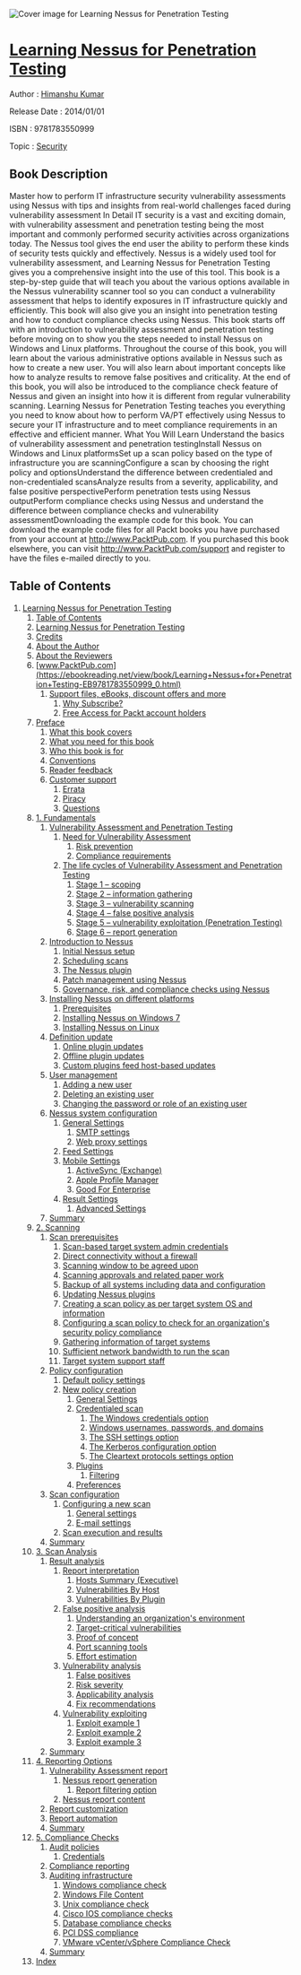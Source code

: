 ![Cover image for Learning Nessus for Penetration Testing](https://imgdetail.ebookreading.net/cover/cover/security/EB9781783550999.jpg)

[Learning Nessus for Penetration Testing](https://ebookreading.net/view/book/Learning+Nessus+for+Penetration+Testing-EB9781783550999_1.html "Learning Nessus for Penetration Testing")
====================================================================================================================

Author : [Himanshu Kumar](https://ebookreading.net/search/author/Himanshu+Kumar)

Release Date : 2014/01/01

ISBN : 9781783550999

Topic : [Security](https://ebookreading.net/search/category/security)

Book Description
-----------------

Master how to perform IT infrastructure security vulnerability assessments using Nessus with tips and insights from real-world challenges faced during vulnerability assessment
In Detail
IT security is a vast and exciting domain, with vulnerability assessment and penetration testing being the most important and commonly performed security activities across organizations today. The Nessus tool gives the end user the ability to perform these kinds of security tests quickly and effectively.
Nessus is a widely used tool for vulnerability assessment, and Learning Nessus for Penetration Testing gives you a comprehensive insight into the use of this tool. This book is a step-by-step guide that will teach you about the various options available in the Nessus vulnerability scanner tool so you can conduct a vulnerability assessment that helps to identify exposures in IT infrastructure quickly and efficiently. This book will also give you an insight into penetration testing and how to conduct compliance checks using Nessus.
This book starts off with an introduction to vulnerability assessment and penetration testing before moving on to show you the steps needed to install Nessus on Windows and Linux platforms.
Throughout the course of this book, you will learn about the various administrative options available in Nessus such as how to create a new user. You will also learn about important concepts like how to analyze results to remove false positives and criticality. At the end of this book, you will also be introduced to the compliance check feature of Nessus and given an insight into how it is different from regular vulnerability scanning.
Learning Nessus for Penetration Testing teaches you everything you need to know about how to perform VA/PT effectively using Nessus to secure your IT infrastructure and to meet compliance requirements in an effective and efficient manner.
What You Will Learn
Understand the basics of vulnerability assessment and penetration testingInstall Nessus on Windows and Linux platformsSet up a scan policy based on the type of infrastructure you are scanningConfigure a scan by choosing the right policy and optionsUnderstand the difference between credentialed and non-credentialed scansAnalyze results from a severity, applicability, and false positive perspectivePerform penetration tests using Nessus outputPerform compliance checks using Nessus and understand the difference between compliance checks and vulnerability assessmentDownloading the example code for this book. You can download the example code files for all Packt books you have purchased from your account at http://www.PacktPub.com. If you purchased this book elsewhere, you can visit http://www.PacktPub.com/support and register to have the files e-mailed directly to you.
              
Table of Contents
-----------------

1. [Learning Nessus for Penetration Testing](https://ebookreading.net/view/book/Learning+Nessus+for+Penetration+Testing-EB9781783550999_3.html)
    1. [Table of Contents](https://ebookreading.net/view/book/Learning+Nessus+for+Penetration+Testing-EB9781783550999_2.html)
    1. [Learning Nessus for Penetration Testing](https://ebookreading.net/view/book/Learning+Nessus+for+Penetration+Testing-EB9781783550999_4.html)
    1. [Credits](https://ebookreading.net/view/book/Learning+Nessus+for+Penetration+Testing-EB9781783550999_6.html)
    1. [About the Author](https://ebookreading.net/view/book/Learning+Nessus+for+Penetration+Testing-EB9781783550999_7.html)
    1. [About the Reviewers](https://ebookreading.net/view/book/Learning+Nessus+for+Penetration+Testing-EB9781783550999_8.html)
    1. [www.PacktPub.com](https://ebookreading.net/view/book/Learning+Nessus+for+Penetration+Testing-EB9781783550999_0.html)
        1. [Support files, eBooks, discount offers and more](https://ebookreading.net/view/book/Learning+Nessus+for+Penetration+Testing-EB9781783550999_0.html#ch00lvl3sec01)
            1. [Why Subscribe?](https://ebookreading.net/view/book/Learning+Nessus+for+Penetration+Testing-EB9781783550999_0.html#ch00lvl4sec01)
            1. [Free Access for Packt account holders](https://ebookreading.net/view/book/Learning+Nessus+for+Penetration+Testing-EB9781783550999_0.html#ch00lvl4sec02)
    1. [Preface](https://ebookreading.net/view/book/Learning+Nessus+for+Penetration+Testing-EB9781783550999_9.html)
        1. [What this book covers](https://ebookreading.net/view/book/Learning+Nessus+for+Penetration+Testing-EB9781783550999_9.html#ch00lvl1sec02)
        1. [What you need for this book](https://ebookreading.net/view/book/Learning+Nessus+for+Penetration+Testing-EB9781783550999_10.html)
        1. [Who this book is for](https://ebookreading.net/view/book/Learning+Nessus+for+Penetration+Testing-EB9781783550999_11.html)
        1. [Conventions](https://ebookreading.net/view/book/Learning+Nessus+for+Penetration+Testing-EB9781783550999_12.html)
        1. [Reader feedback](https://ebookreading.net/view/book/Learning+Nessus+for+Penetration+Testing-EB9781783550999_13.html)
        1. [Customer support](https://ebookreading.net/view/book/Learning+Nessus+for+Penetration+Testing-EB9781783550999_14.html)
            1. [Errata](https://ebookreading.net/view/book/Learning+Nessus+for+Penetration+Testing-EB9781783550999_14.html#ch00lvl2sec02)
            1. [Piracy](https://ebookreading.net/view/book/Learning+Nessus+for+Penetration+Testing-EB9781783550999_14.html#ch00lvl2sec03)
            1. [Questions](https://ebookreading.net/view/book/Learning+Nessus+for+Penetration+Testing-EB9781783550999_14.html#ch00lvl2sec04)
    1. [1. Fundamentals](https://ebookreading.net/view/book/Learning+Nessus+for+Penetration+Testing-EB9781783550999_15.html)
        1. [Vulnerability Assessment and Penetration Testing](https://ebookreading.net/view/book/Learning+Nessus+for+Penetration+Testing-EB9781783550999_15.html#ch01lvl1sec08)
            1. [Need for Vulnerability Assessment](https://ebookreading.net/view/book/Learning+Nessus+for+Penetration+Testing-EB9781783550999_15.html#ch01lvl2sec05)
                1. [Risk prevention](https://ebookreading.net/view/book/Learning+Nessus+for+Penetration+Testing-EB9781783550999_15.html#ch01lvl3sec02)
                1. [Compliance requirements](https://ebookreading.net/view/book/Learning+Nessus+for+Penetration+Testing-EB9781783550999_15.html#ch01lvl3sec03)
            1. [The life cycles of Vulnerability Assessment and Penetration Testing](https://ebookreading.net/view/book/Learning+Nessus+for+Penetration+Testing-EB9781783550999_15.html#ch01lvl2sec06)
                1. [Stage 1 – scoping](https://ebookreading.net/view/book/Learning+Nessus+for+Penetration+Testing-EB9781783550999_15.html#ch01lvl3sec04)
                1. [Stage 2 – information gathering](https://ebookreading.net/view/book/Learning+Nessus+for+Penetration+Testing-EB9781783550999_15.html#ch01lvl3sec05)
                1. [Stage 3 – vulnerability scanning](https://ebookreading.net/view/book/Learning+Nessus+for+Penetration+Testing-EB9781783550999_15.html#ch01lvl3sec06)
                1. [Stage 4 – false positive analysis](https://ebookreading.net/view/book/Learning+Nessus+for+Penetration+Testing-EB9781783550999_15.html#ch01lvl3sec07)
                1. [Stage 5 – vulnerability exploitation (Penetration Testing)](https://ebookreading.net/view/book/Learning+Nessus+for+Penetration+Testing-EB9781783550999_15.html#ch01lvl3sec08)
                1. [Stage 6 – report generation](https://ebookreading.net/view/book/Learning+Nessus+for+Penetration+Testing-EB9781783550999_15.html#ch01lvl3sec09)
        1. [Introduction to Nessus](https://ebookreading.net/view/book/Learning+Nessus+for+Penetration+Testing-EB9781783550999_16.html)
            1. [Initial Nessus setup](https://ebookreading.net/view/book/Learning+Nessus+for+Penetration+Testing-EB9781783550999_16.html#ch01lvl2sec07)
            1. [Scheduling scans](https://ebookreading.net/view/book/Learning+Nessus+for+Penetration+Testing-EB9781783550999_16.html#ch01lvl2sec08)
            1. [The Nessus plugin](https://ebookreading.net/view/book/Learning+Nessus+for+Penetration+Testing-EB9781783550999_16.html#ch01lvl2sec09)
            1. [Patch management using Nessus](https://ebookreading.net/view/book/Learning+Nessus+for+Penetration+Testing-EB9781783550999_16.html#ch01lvl2sec10)
            1. [Governance, risk, and compliance checks using Nessus](https://ebookreading.net/view/book/Learning+Nessus+for+Penetration+Testing-EB9781783550999_16.html#ch01lvl2sec11)
        1. [Installing Nessus on different platforms](https://ebookreading.net/view/book/Learning+Nessus+for+Penetration+Testing-EB9781783550999_17.html)
            1. [Prerequisites](https://ebookreading.net/view/book/Learning+Nessus+for+Penetration+Testing-EB9781783550999_17.html#ch01lvl2sec12)
            1. [Installing Nessus on Windows 7](https://ebookreading.net/view/book/Learning+Nessus+for+Penetration+Testing-EB9781783550999_17.html#ch01lvl2sec13)
            1. [Installing Nessus on Linux](https://ebookreading.net/view/book/Learning+Nessus+for+Penetration+Testing-EB9781783550999_17.html#ch01lvl2sec14)
        1. [Definition update](https://ebookreading.net/view/book/Learning+Nessus+for+Penetration+Testing-EB9781783550999_18.html)
            1. [Online plugin updates](https://ebookreading.net/view/book/Learning+Nessus+for+Penetration+Testing-EB9781783550999_18.html#ch01lvl2sec15)
            1. [Offline plugin updates](https://ebookreading.net/view/book/Learning+Nessus+for+Penetration+Testing-EB9781783550999_18.html#ch01lvl2sec16)
            1. [Custom plugins feed host-based updates](https://ebookreading.net/view/book/Learning+Nessus+for+Penetration+Testing-EB9781783550999_18.html#ch01lvl2sec17)
        1. [User management](https://ebookreading.net/view/book/Learning+Nessus+for+Penetration+Testing-EB9781783550999_19.html)
            1. [Adding a new user](https://ebookreading.net/view/book/Learning+Nessus+for+Penetration+Testing-EB9781783550999_19.html#ch01lvl2sec18)
            1. [Deleting an existing user](https://ebookreading.net/view/book/Learning+Nessus+for+Penetration+Testing-EB9781783550999_19.html#ch01lvl2sec19)
            1. [Changing the password or role of an existing user](https://ebookreading.net/view/book/Learning+Nessus+for+Penetration+Testing-EB9781783550999_19.html#ch01lvl2sec20)
        1. [Nessus system configuration](https://ebookreading.net/view/book/Learning+Nessus+for+Penetration+Testing-EB9781783550999_20.html)
            1. [General Settings](https://ebookreading.net/view/book/Learning+Nessus+for+Penetration+Testing-EB9781783550999_20.html#ch01lvl2sec21)
                1. [SMTP settings](https://ebookreading.net/view/book/Learning+Nessus+for+Penetration+Testing-EB9781783550999_20.html#ch01lvl3sec10)
                1. [Web proxy settings](https://ebookreading.net/view/book/Learning+Nessus+for+Penetration+Testing-EB9781783550999_20.html#ch01lvl3sec11)
            1. [Feed Settings](https://ebookreading.net/view/book/Learning+Nessus+for+Penetration+Testing-EB9781783550999_20.html#ch01lvl2sec22)
            1. [Mobile Settings](https://ebookreading.net/view/book/Learning+Nessus+for+Penetration+Testing-EB9781783550999_20.html#ch01lvl2sec23)
                1. [ActiveSync (Exchange)](https://ebookreading.net/view/book/Learning+Nessus+for+Penetration+Testing-EB9781783550999_20.html#ch01lvl3sec12)
                1. [Apple Profile Manager](https://ebookreading.net/view/book/Learning+Nessus+for+Penetration+Testing-EB9781783550999_20.html#ch01lvl3sec13)
                1. [Good For Enterprise](https://ebookreading.net/view/book/Learning+Nessus+for+Penetration+Testing-EB9781783550999_20.html#ch01lvl3sec14)
            1. [Result Settings](https://ebookreading.net/view/book/Learning+Nessus+for+Penetration+Testing-EB9781783550999_20.html#ch01lvl2sec24)
                1. [Advanced Settings](https://ebookreading.net/view/book/Learning+Nessus+for+Penetration+Testing-EB9781783550999_20.html#ch01lvl3sec15)
        1. [Summary](https://ebookreading.net/view/book/Learning+Nessus+for+Penetration+Testing-EB9781783550999_21.html)
    1. [2. Scanning](https://ebookreading.net/view/book/Learning+Nessus+for+Penetration+Testing-EB9781783550999_22.html)
        1. [Scan prerequisites](https://ebookreading.net/view/book/Learning+Nessus+for+Penetration+Testing-EB9781783550999_22.html#ch02lvl1sec15)
            1. [Scan-based target system admin credentials](https://ebookreading.net/view/book/Learning+Nessus+for+Penetration+Testing-EB9781783550999_22.html#ch02lvl2sec25)
            1. [Direct connectivity without a firewall](https://ebookreading.net/view/book/Learning+Nessus+for+Penetration+Testing-EB9781783550999_22.html#ch02lvl2sec26)
            1. [Scanning window to be agreed upon](https://ebookreading.net/view/book/Learning+Nessus+for+Penetration+Testing-EB9781783550999_22.html#ch02lvl2sec27)
            1. [Scanning approvals and related paper work](https://ebookreading.net/view/book/Learning+Nessus+for+Penetration+Testing-EB9781783550999_22.html#ch02lvl2sec28)
            1. [Backup of all systems including data and configuration](https://ebookreading.net/view/book/Learning+Nessus+for+Penetration+Testing-EB9781783550999_22.html#ch02lvl2sec29)
            1. [Updating Nessus plugins](https://ebookreading.net/view/book/Learning+Nessus+for+Penetration+Testing-EB9781783550999_22.html#ch02lvl2sec30)
            1. [Creating a scan policy as per target system OS and information](https://ebookreading.net/view/book/Learning+Nessus+for+Penetration+Testing-EB9781783550999_22.html#ch02lvl2sec31)
            1. [Configuring a scan policy to check for an organization&#39;s security policy compliance](https://ebookreading.net/view/book/Learning+Nessus+for+Penetration+Testing-EB9781783550999_22.html#ch02lvl2sec32)
            1. [Gathering information of target systems](https://ebookreading.net/view/book/Learning+Nessus+for+Penetration+Testing-EB9781783550999_22.html#ch02lvl2sec33)
            1. [Sufficient network bandwidth to run the scan](https://ebookreading.net/view/book/Learning+Nessus+for+Penetration+Testing-EB9781783550999_22.html#ch02lvl2sec34)
            1. [Target system support staff](https://ebookreading.net/view/book/Learning+Nessus+for+Penetration+Testing-EB9781783550999_22.html#ch02lvl2sec35)
        1. [Policy configuration](https://ebookreading.net/view/book/Learning+Nessus+for+Penetration+Testing-EB9781783550999_23.html)
            1. [Default policy settings](https://ebookreading.net/view/book/Learning+Nessus+for+Penetration+Testing-EB9781783550999_23.html#ch02lvl2sec36)
            1. [New policy creation](https://ebookreading.net/view/book/Learning+Nessus+for+Penetration+Testing-EB9781783550999_23.html#ch02lvl2sec37)
                1. [General Settings](https://ebookreading.net/view/book/Learning+Nessus+for+Penetration+Testing-EB9781783550999_23.html#ch02lvl3sec16)
                1. [Credentialed scan](https://ebookreading.net/view/book/Learning+Nessus+for+Penetration+Testing-EB9781783550999_23.html#ch02lvl3sec17)
                    1. [The Windows credentials option](https://ebookreading.net/view/book/Learning+Nessus+for+Penetration+Testing-EB9781783550999_23.html#ch02lvl4sec03)
                    1. [Windows usernames, passwords, and domains](https://ebookreading.net/view/book/Learning+Nessus+for+Penetration+Testing-EB9781783550999_23.html#ch02lvl4sec04)
                    1. [The SSH settings option](https://ebookreading.net/view/book/Learning+Nessus+for+Penetration+Testing-EB9781783550999_23.html#ch02lvl4sec05)
                    1. [The Kerberos configuration option](https://ebookreading.net/view/book/Learning+Nessus+for+Penetration+Testing-EB9781783550999_23.html#ch02lvl4sec06)
                    1. [The Cleartext protocols settings option](https://ebookreading.net/view/book/Learning+Nessus+for+Penetration+Testing-EB9781783550999_23.html#ch02lvl4sec07)
                1. [Plugins](https://ebookreading.net/view/book/Learning+Nessus+for+Penetration+Testing-EB9781783550999_23.html#ch02lvl3sec18)
                    1. [Filtering](https://ebookreading.net/view/book/Learning+Nessus+for+Penetration+Testing-EB9781783550999_23.html#ch02lvl4sec08)
                1. [Preferences](https://ebookreading.net/view/book/Learning+Nessus+for+Penetration+Testing-EB9781783550999_23.html#ch02lvl3sec19)
        1. [Scan configuration](https://ebookreading.net/view/book/Learning+Nessus+for+Penetration+Testing-EB9781783550999_24.html)
            1. [Configuring a new scan](https://ebookreading.net/view/book/Learning+Nessus+for+Penetration+Testing-EB9781783550999_24.html#ch02lvl2sec38)
                1. [General settings](https://ebookreading.net/view/book/Learning+Nessus+for+Penetration+Testing-EB9781783550999_24.html#ch02lvl3sec20)
                1. [E-mail settings](https://ebookreading.net/view/book/Learning+Nessus+for+Penetration+Testing-EB9781783550999_24.html#ch02lvl3sec21)
            1. [Scan execution and results](https://ebookreading.net/view/book/Learning+Nessus+for+Penetration+Testing-EB9781783550999_24.html#ch02lvl2sec39)
        1. [Summary](https://ebookreading.net/view/book/Learning+Nessus+for+Penetration+Testing-EB9781783550999_25.html)
    1. [3. Scan Analysis](https://ebookreading.net/view/book/Learning+Nessus+for+Penetration+Testing-EB9781783550999_26.html)
        1. [Result analysis](https://ebookreading.net/view/book/Learning+Nessus+for+Penetration+Testing-EB9781783550999_26.html#ch03lvl1sec19)
            1. [Report interpretation](https://ebookreading.net/view/book/Learning+Nessus+for+Penetration+Testing-EB9781783550999_26.html#ch03lvl2sec40)
                1. [Hosts Summary (Executive)](https://ebookreading.net/view/book/Learning+Nessus+for+Penetration+Testing-EB9781783550999_26.html#ch03lvl3sec22)
                1. [Vulnerabilities By Host](https://ebookreading.net/view/book/Learning+Nessus+for+Penetration+Testing-EB9781783550999_26.html#ch03lvl3sec23)
                1. [Vulnerabilities By Plugin](https://ebookreading.net/view/book/Learning+Nessus+for+Penetration+Testing-EB9781783550999_26.html#ch03lvl3sec24)
            1. [False positive analysis](https://ebookreading.net/view/book/Learning+Nessus+for+Penetration+Testing-EB9781783550999_26.html#ch03lvl2sec41)
                1. [Understanding an organization&#39;s environment](https://ebookreading.net/view/book/Learning+Nessus+for+Penetration+Testing-EB9781783550999_26.html#ch03lvl3sec25)
                1. [Target-critical vulnerabilities](https://ebookreading.net/view/book/Learning+Nessus+for+Penetration+Testing-EB9781783550999_26.html#ch03lvl3sec26)
                1. [Proof of concept](https://ebookreading.net/view/book/Learning+Nessus+for+Penetration+Testing-EB9781783550999_26.html#ch03lvl3sec27)
                1. [Port scanning tools](https://ebookreading.net/view/book/Learning+Nessus+for+Penetration+Testing-EB9781783550999_26.html#ch03lvl3sec28)
                1. [Effort estimation](https://ebookreading.net/view/book/Learning+Nessus+for+Penetration+Testing-EB9781783550999_26.html#ch03lvl3sec29)
            1. [Vulnerability analysis](https://ebookreading.net/view/book/Learning+Nessus+for+Penetration+Testing-EB9781783550999_26.html#ch03lvl2sec42)
                1. [False positives](https://ebookreading.net/view/book/Learning+Nessus+for+Penetration+Testing-EB9781783550999_26.html#ch03lvl3sec30)
                1. [Risk severity](https://ebookreading.net/view/book/Learning+Nessus+for+Penetration+Testing-EB9781783550999_26.html#ch03lvl3sec31)
                1. [Applicability analysis](https://ebookreading.net/view/book/Learning+Nessus+for+Penetration+Testing-EB9781783550999_26.html#ch03lvl3sec32)
                1. [Fix recommendations](https://ebookreading.net/view/book/Learning+Nessus+for+Penetration+Testing-EB9781783550999_26.html#ch03lvl3sec33)
            1. [Vulnerability exploiting](https://ebookreading.net/view/book/Learning+Nessus+for+Penetration+Testing-EB9781783550999_26.html#ch03lvl2sec43)
                1. [Exploit example 1](https://ebookreading.net/view/book/Learning+Nessus+for+Penetration+Testing-EB9781783550999_26.html#ch03lvl3sec34)
                1. [Exploit example 2](https://ebookreading.net/view/book/Learning+Nessus+for+Penetration+Testing-EB9781783550999_26.html#ch03lvl3sec35)
                1. [Exploit example 3](https://ebookreading.net/view/book/Learning+Nessus+for+Penetration+Testing-EB9781783550999_26.html#ch03lvl3sec36)
        1. [Summary](https://ebookreading.net/view/book/Learning+Nessus+for+Penetration+Testing-EB9781783550999_27.html)
    1. [4. Reporting Options](https://ebookreading.net/view/book/Learning+Nessus+for+Penetration+Testing-EB9781783550999_28.html)
        1. [Vulnerability Assessment report](https://ebookreading.net/view/book/Learning+Nessus+for+Penetration+Testing-EB9781783550999_28.html#ch04lvl1sec21)
            1. [Nessus report generation](https://ebookreading.net/view/book/Learning+Nessus+for+Penetration+Testing-EB9781783550999_28.html#ch04lvl2sec44)
                1. [Report filtering option](https://ebookreading.net/view/book/Learning+Nessus+for+Penetration+Testing-EB9781783550999_28.html#ch04lvl3sec37)
            1. [Nessus report content](https://ebookreading.net/view/book/Learning+Nessus+for+Penetration+Testing-EB9781783550999_28.html#ch04lvl2sec45)
        1. [Report customization](https://ebookreading.net/view/book/Learning+Nessus+for+Penetration+Testing-EB9781783550999_29.html)
        1. [Report automation](https://ebookreading.net/view/book/Learning+Nessus+for+Penetration+Testing-EB9781783550999_30.html)
        1. [Summary](https://ebookreading.net/view/book/Learning+Nessus+for+Penetration+Testing-EB9781783550999_31.html)
    1. [5. Compliance Checks](https://ebookreading.net/view/book/Learning+Nessus+for+Penetration+Testing-EB9781783550999_32.html)
        1. [Audit policies](https://ebookreading.net/view/book/Learning+Nessus+for+Penetration+Testing-EB9781783550999_32.html#ch05lvl1sec25)
            1. [Credentials](https://ebookreading.net/view/book/Learning+Nessus+for+Penetration+Testing-EB9781783550999_32.html#ch05lvl2sec125)
        1. [Compliance reporting](https://ebookreading.net/view/book/Learning+Nessus+for+Penetration+Testing-EB9781783550999_33.html)
        1. [Auditing infrastructure](https://ebookreading.net/view/book/Learning+Nessus+for+Penetration+Testing-EB9781783550999_34.html)
            1. [Windows compliance check](https://ebookreading.net/view/book/Learning+Nessus+for+Penetration+Testing-EB9781783550999_34.html#ch05lvl2sec46)
            1. [Windows File Content](https://ebookreading.net/view/book/Learning+Nessus+for+Penetration+Testing-EB9781783550999_34.html#ch05lvl2sec47)
            1. [Unix compliance check](https://ebookreading.net/view/book/Learning+Nessus+for+Penetration+Testing-EB9781783550999_34.html#ch05lvl2sec48)
            1. [Cisco IOS compliance checks](https://ebookreading.net/view/book/Learning+Nessus+for+Penetration+Testing-EB9781783550999_34.html#ch05lvl2sec49)
            1. [Database compliance checks](https://ebookreading.net/view/book/Learning+Nessus+for+Penetration+Testing-EB9781783550999_34.html#ch05lvl2sec50)
            1. [PCI DSS compliance](https://ebookreading.net/view/book/Learning+Nessus+for+Penetration+Testing-EB9781783550999_34.html#ch05lvl2sec51)
            1. [VMware vCenter/vSphere Compliance Check](https://ebookreading.net/view/book/Learning+Nessus+for+Penetration+Testing-EB9781783550999_34.html#ch05lvl2sec52)
        1. [Summary](https://ebookreading.net/view/book/Learning+Nessus+for+Penetration+Testing-EB9781783550999_35.html)
    1. [Index](https://ebookreading.net/view/book/Learning+Nessus+for+Penetration+Testing-EB9781783550999_36.html)
